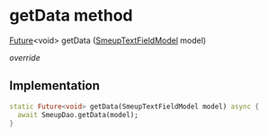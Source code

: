 


# getData method








[Future](https://api.flutter.dev/flutter/dart-async/Future-class.html)&lt;void> getData
([SmeupTextFieldModel](../../smeup_models_widgets_smeup_text_field_model/SmeupTextFieldModel-class.md) model)

_override_






## Implementation

```dart
static Future<void> getData(SmeupTextFieldModel model) async {
  await SmeupDao.getData(model);
}
```







